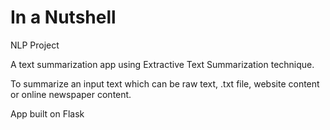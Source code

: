 # In a Nutshell
NLP Project

A text summarization app using Extractive Text Summarization technique.

To summarize an input text which can be raw text, .txt file, website content or online newspaper content.

App built on Flask
